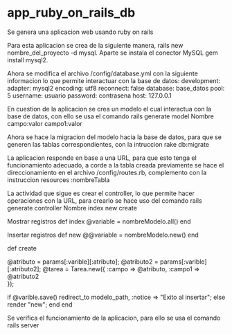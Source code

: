 # app_ruby_on_rails_db
Se genera una aplicacion web usando ruby on rails

Para esta aplicacion se crea de la siguiente manera, rails new nombre_del_proyecto -d mysql. Aparte se instala el conector MySQL gem install mysql2.

Ahora se modifica el archivo /config/database.yml con la siguiente informacion lo que permite interactuar con la base de datos: 
development:
  adapter: mysql2
  encoding: utf8
  reconnect: false
  database: base_datos
  pool: 5
  username: usuario
  password: contrasena
  host: 127.0.0.1

En cuestion de la aplicacion se crea un modelo el cual interactua con la base de datos, con ello se usa el comando rails generate model Nombre campo:valor campo1:valor

Ahora se hace la migracion del modelo hacia la base de datos, para que se generen las tablas correspondientes, con la intruccion rake db:migrate

La aplicacion responde en base a una URL, para que esto tenga el funcionamiento adecuado, a corde a la tabla creada previamente se hace el direccionamiento en el archivo /config/routes.rb, complemento con la instruccion resources :nombreTabla

La actividad que sigue es crear el controller, lo que permite hacer operaciones con la URL, para crearlo se hace uso del comando rails generate controller Nombre index new create

Mostrar registros
def index
   @variable = nombreModelo.all()
end

Insertar registros
def new
   @@variable = nombreModelo.new()
end

def create
   
   @atributo = params[:varible][:atributo];
   @atributo2 = params[:varible][:atributo2];
   @tarea = Tarea.new({
      :campo => @atributo,
      :campo1 => @atributo2   
   });
   
   if @varible.save()
      redirect_to modelo_path, :notice => "Exito al insertar";
   else
      render "new";
   end
 end


 Se verifica el funcionamiento de la aplicacion, para ello se usa el comando rails server